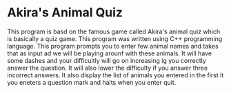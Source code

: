 # Akira's Animal Quiz
This program is basd on the famous game called Akira's animal quiz which is basically a quiz game.
This program was written using C++ programming language.
This program prompts you to enter few animal names and takes that as input ad we will be playing arounf with these animals.
It will have some dashes and your difficuitly will go on increasing ig you correctly answer the question.
It will also lower the difficulty if you answer three incorrect answers.
It also display the list of animals you entered in the first it you eneters a question mark and halts when you enter quit.
